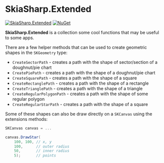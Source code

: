 # SkiaSharp.Extended

[![SkiaSharp.Extended](https://img.shields.io/nuget/vpre/SkiaSharp.Extended.svg?maxAge=2592000)](https://www.nuget.org/packages/SkiaSharp.Extended)  [![NuGet](https://img.shields.io/nuget/dt/SkiaSharp.Extended.svg)](https://www.nuget.org/packages/SkiaSharp.Extended)

**SkiaSharp.Extended** is a collection some cool functions that may be 
useful to some apps.

There are a few helper methods that can be used to create geometric 
shapes in the `SKGeometry` type:

 - `CreateSectorPath` - 
   creates a path with the shape of sector/section of a doughnut/pie 
   chart
 - `CreatePiePath` - 
   creates a path with the shape of a doughnut/pie chart
 - `CreateSquarePath` - 
   creates a path with the shape of a square
 - `CreateRectanglePath` - 
   creates a path with the shape of a rectangle
 - `CreateTrianglePath` - 
   creates a path with the shape of a triangle
 - `CreateRegularPolygonPath` - 
   creates a path with the shape of some regular polygon
 - `CreateRegularStarPath` - 
   creates a path with the shape of a square

Some of these shapes can also be draw directly on a `SKCanvas` 
using the extensions methods:

```csharp
SKCanvas canvas = ...

canvas.DrawStar(
    100, 100, // x, y
    100,      // outer radius
    50,       // inner radius
    5);       // points
```
